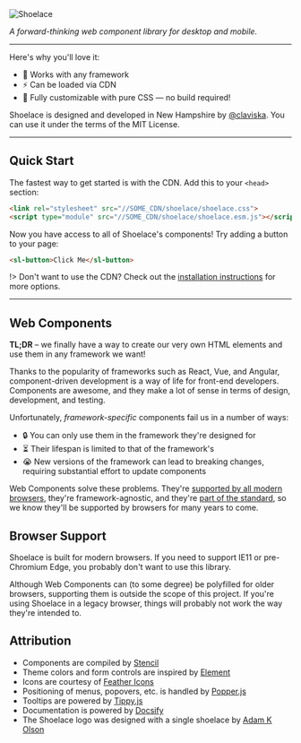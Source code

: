 <img id="top" class="logo" src="/assets/images/wordmark.svg" alt="Shoelace" data-no-zoom style="max-width: 24rem;">

_A forward-thinking web component library for desktop and mobile._

<span class="badge"><docs-version></docs-version></span>

---

Here's why you'll love it:

- 🧩 Works with any framework
- ⚡️ Can be loaded via CDN
- 🎨 Fully customizable with pure CSS — no build required!

Shoelace is designed and developed in New Hampshire by [@claviska](https://twitter.com/claviska). You can use it under the terms of the MIT License.

---

## Quick Start

The fastest way to get started is with the CDN. Add this to your `<head>` section:

```html
<link rel="stylesheet" src="//SOME_CDN/shoelace/shoelace.css">
<script type="module" src="//SOME_CDN/shoelace/shoelace.esm.js"></script>
```

Now you have access to all of Shoelace's components! Try adding a button to your page:

```html
<sl-button>Click Me</sl-button>
```

!> Don't want to use the CDN? Check out the [installation instructions](installation.md) for more options.

---

## Web Components

**TL;DR** – we finally have a way to create our very own HTML elements and use them in any framework we want!

Thanks to the popularity of frameworks such as React, Vue, and Angular, component-driven development is a way of life for front-end developers. Components are awesome, and they make a lot of sense in terms of design, development, and testing.

Unfortunately, *framework-specific* components fail us in a number of ways:

- 🔒 You can only use them in the framework they're designed for
- ⏳ Their lifespan is limited to that of the framework's
- 😭 New versions of the framework can lead to breaking changes, requiring substantial effort to update components

Web Components solve these problems. They're [supported by all modern browsers](https://caniuse.com/#feat=custom-elementsv1), they're framework-agnostic, and they're [part of the standard](https://www.webcomponents.org/specs), so we know they'll be supported by browsers for many years to come.

## Browser Support

Shoelace is built for modern browsers. If you need to support IE11 or pre-Chromium Edge, you probably don't want to use this library.

Although Web Components can (to some degree) be polyfilled for older browsers, supporting them is outside the scope of this project. If you're using Shoelace in a legacy browser, things will probably not work the way they're intended to.

## Attribution

- Components are compiled by [Stencil](https://stenciljs.com/)
- Theme colors and form controls are inspired by [Element](element.eleme.io)
- Icons are courtesy of [Feather Icons](https://feathericons.com/)
- Positioning of menus, popovers, etc. is handled by [Popper.js](https://popper.js.org/)
- Tooltips are powered by [Tippy.js](https://atomiks.github.io/tippyjs/)
- Documentation is powered by [Docsify](https://docsify.js.org/)
- The Shoelace logo was designed with a single shoelace by [Adam K Olson](https://twitter.com/adamkolson)
